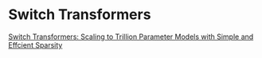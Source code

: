# Switch Transformers
[Switch Transformers: Scaling to Trillion Parameter Models with Simple and Effcient Sparsity](https://www.jmlr.org/papers/volume23/21-0998/21-0998.pdf)
